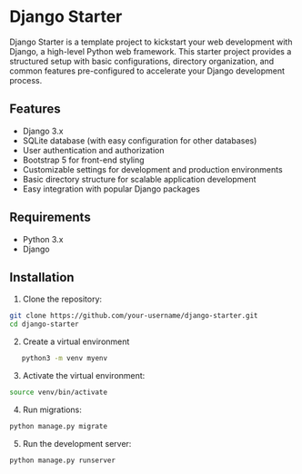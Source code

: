 # Django Starter

Django Starter is a template project to kickstart your web development with Django, a high-level Python web framework. This starter project provides a structured setup with basic configurations, directory organization, and common features pre-configured to accelerate your Django development process.

## Features

- Django 3.x
- SQLite database (with easy configuration for other databases)
- User authentication and authorization
- Bootstrap 5 for front-end styling
- Customizable settings for development and production environments
- Basic directory structure for scalable application development
- Easy integration with popular Django packages

## Requirements

- Python 3.x
- Django

## Installation

1. Clone the repository:

```bash
git clone https://github.com/your-username/django-starter.git
cd django-starter
```

2. Create a virtual environment
```bash
   python3 -m venv myenv
```

3. Activate the virtual environment:

```bash
source venv/bin/activate
```

4. Run migrations:
```bash
python manage.py migrate
```
5. Run the development server:
```bash
python manage.py runserver
```